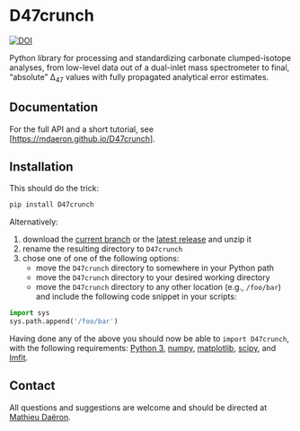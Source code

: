 # D47crunch

[![DOI](https://zenodo.org/badge/DOI/10.5281/zenodo.4314551.svg)](https://doi.org/10.5281/zenodo.4314551)

Python library for processing and standardizing carbonate clumped-isotope analyses, from low-level data out of a dual-inlet mass spectrometer to final, “absolute” Δ<sub>47</sub> values with fully propagated analytical error estimates.

## Documentation

For the full API and a short tutorial, see [https://mdaeron.github.io/D47crunch].

[https://mdaeron.github.io/D47crunch]: https://mdaeron.github.io/D47crunch

## Installation

This should do the trick:

```bash
pip install D47crunch
```

Alternatively:

1. download the [current branch] or the [latest release] and unzip it
2. rename the resulting directory to `D47crunch`
3. chose one of one of the following options:
	+ move the `D47crunch` directory to somewhere in your Python path
	+ move the `D47crunch` directory to your desired working directory
	+ move the `D47crunch` directory to any other location (e.g., `/foo/bar`) and include the following code snippet in your scripts:

```py
import sys
sys.path.append('/foo/bar')
```
Having done any of the above you should now be able to `import D47crunch`, with the following requirements: [Python 3], [numpy], [matplotlib], [scipy], and [lmfit].

[Python 3]: https://www.python.org
[numpy]: https://numpy.org
[lmfit]: https://lmfit.github.io
[matplotlib]: https://matplotlib.org
[scipy]: https://www.scipy.org
[current branch]: https://github.com/mdaeron/D47crunch/archive/master.zip
[latest release]: https://github.com/mdaeron/D47crunch/releases/latest

## Contact

All questions and suggestions are welcome and should be directed at [Mathieu Daëron](mailto:daeron@lsce.ipsl.fr?subject=[D47crunch]).

